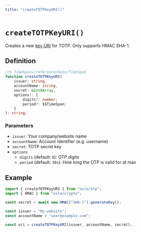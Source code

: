 ```yaml
---
title: "createTOTPKeyURI()"
---
```


# `createTOTPKeyURI()`

Creates a new [key URI](https://github.com/google/google-authenticator/wiki/Key-Uri-Format) for TOTP. Only supports HMAC SHA-1.

## Definition

```ts
//$ TimeSpan=/reference/main/TimeSpan
function createTOTPKeyURI(
	issuer: string,
	accountName: string,
	secret: Uint8Array,
	options?: {
		digits?: number;
		period?: $$TimeSpan;
	}
): string;
```

### Parameters

- `issuer`: Your company/website name
- `accountName`: Account identifier (e.g. username)
- `secret`: TOTP secret key
- `options`
  - `digits` (default: `6`): OTP digits
  - `period` (default: `30s`): How long the OTP is valid for at max

## Example

```ts
import { createTOTPKeyURI } from "oslo/otp";
import { HMAC } from "oslo/crypto";

const secret = await new HMAC("SHA-1").generateKey();

const issuer = "My website";
const accountName = "user@example.com";

const uri = createTOTPKeyURI(issuer, accountName, secret);
```
